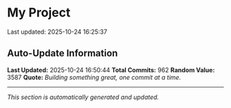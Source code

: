 # My Project


Last updated: 2025-10-24 16:25:37









































































































































































































































































































































































































































































































































































































































































































































































































































































































































































































































































































































































































































































































































































































## Auto-Update Information

**Last Updated:** 2025-10-24 16:50:44
**Total Commits:** 962
**Random Value:** 3587
**Quote:** _Building something great, one commit at a time._

---
_This section is automatically generated and updated._